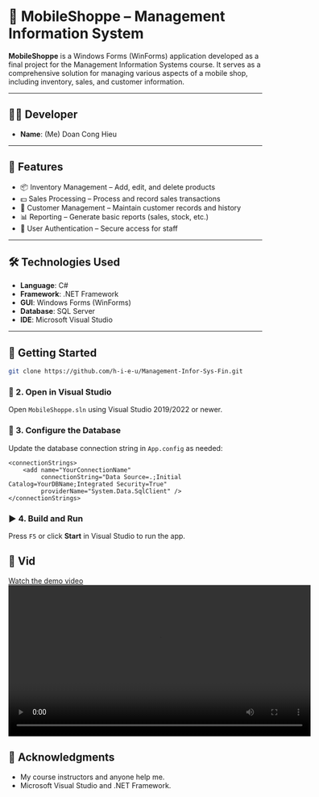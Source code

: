 # 📱 MobileShoppe – Management Information System

**MobileShoppe** is a Windows Forms (WinForms) application developed as a final project for the Management Information Systems course. It serves as a comprehensive solution for managing various aspects of a mobile shop, including inventory, sales, and customer information.

---

## 🧑‍💻 Developer

- **Name**: (Me) Doan Cong Hieu        

---

## 🚀 Features

- 📦 Inventory Management – Add, edit, and delete products  
- 💵 Sales Processing – Process and record sales transactions  
- 👥 Customer Management – Maintain customer records and history  
- 📊 Reporting – Generate basic reports (sales, stock, etc.)  
- 🔐 User Authentication – Secure access for staff  

---

## 🛠️ Technologies Used

- **Language**: C#  
- **Framework**: .NET Framework  
- **GUI**: Windows Forms (WinForms)  
- **Database**: SQL Server 
- **IDE**: Microsoft Visual Studio  

---

## 🧪 Getting Started
```bash
git clone https://github.com/h-i-e-u/Management-Infor-Sys-Fin.git
```
### 🧰 2. Open in Visual Studio
Open `MobileShoppe.sln` using Visual Studio 2019/2022 or newer.
### 🔧 3. Configure the Database
Update the database connection string in `App.config` as needed:
```code
<connectionStrings>
    <add name="YourConnectionName" 
         connectionString="Data Source=.;Initial Catalog=YourDBName;Integrated Security=True" 
         providerName="System.Data.SqlClient" />
</connectionStrings>
```
### ▶ 4. Build and Run
Press `F5` or click **Start** in Visual Studio to run the app.
## 📸 Vid
[Watch the demo video](./vid-demo/vid.mp4)
<video width="600" controls>
  <source src="vid-demo/vid.mp4" type="video/mp4">
  Your browser does not support the video tag.
</video>

## 📝 Acknowledgments
- My course instructors and anyone help me.
- Microsoft Visual Studio and .NET Framework.




